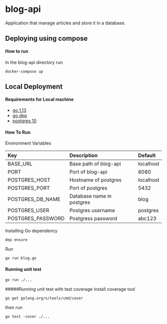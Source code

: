 # blog-api

Application that manage articles and store it in a database.

## Deploying using compose
#### How to run
In the blog-api directory run
```
docker-compose up 
```

## Local Deployment

#### Requirements for Local machine
- [go 1.13](https://golang.org/)
- [go dep](https://github.com/golang/dep)
- [postgres 10](https://www.postgresql.org/download/)

#### How To Run
Environment Variables

| Key | Description | Default|
|:---|:---|:---|
|BASE_URL| Base path of blog-api | localhost|
| PORT | Port of blog-api | 8080|
|POSTGRES_HOST| Hostname of postgres | localhost|
|POSTGRES_PORT| Port of postgres|5432|
|POSTGRES_DB_NAME| Database name in postgres|blog|
|POSTGRES_USER| Postgres username|postgres|
|POSTGRES_PASSWORD| Postgress password|abc123|
Installing Go dependency
```
dep ensure
```

Run
```
go run blog.go
```

#### Running unit test
```
go run ./...
```

#####Running unit test with test coverage
install coverage tool
```
go get golang.org/x/tools/cmd/cover
```
then run
```
go test -cover ./...
```
